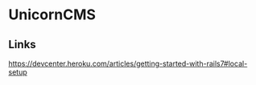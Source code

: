 # UnicornCMS


## Links 
https://devcenter.heroku.com/articles/getting-started-with-rails7#local-setup

